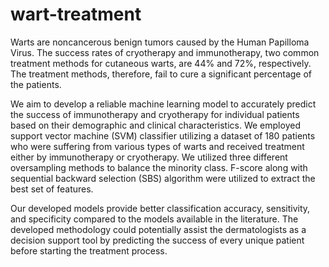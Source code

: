 # wart-treatment
Warts are noncancerous benign tumors caused by the Human Papilloma Virus. The success rates of cryotherapy and immunotherapy, two common treatment methods for cutaneous warts, are 44% and 72%, respectively. The treatment methods, therefore, fail to cure a significant percentage of the patients.

We aim to develop a reliable machine learning model to accurately predict the success of immunotherapy and cryotherapy for individual patients based on their demographic and clinical characteristics. We employed support vector machine (SVM) classifier utilizing a dataset of 180 patients who were suffering from various types of warts and received treatment either by immunotherapy or cryotherapy. We utilized three different oversampling methods to balance the minority class. F-score along with sequential backward selection (SBS) algorithm were utilized to extract the best set of features.

Our developed models provide better classification accuracy, sensitivity, and specificity compared to the models available in the literature. The developed methodology could potentially assist the dermatologists as a decision support tool by predicting the success of every unique patient before starting the treatment process.

